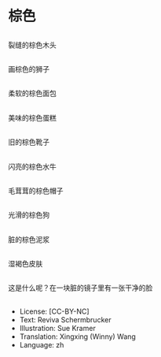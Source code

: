 # 棕色

##
裂缝的棕色木头

##
画棕色的狮子

##
柔软的棕色面包

##
美味的棕色蛋糕

##
旧的棕色靴子

##
闪亮的棕色水牛

##
毛茸茸的棕色帽子

##
光滑的棕色狗

##
脏的棕色泥浆

##
湿褐色皮肤

##
这是什么呢？在一块脏的镜子里有一张干净的脸

##
* License: [CC-BY-NC]
* Text: Reviva Schermbrucker
* Illustration: Sue Kramer
* Translation: Xingxing (Winny) Wang
* Language: zh
